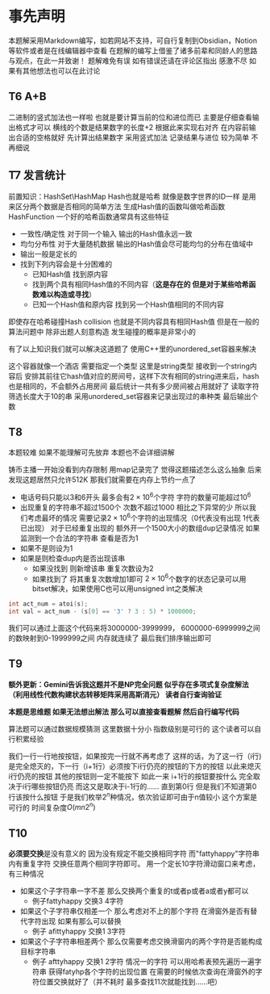 # 事先声明
本题解采用Markdown编写，如若网站不支持，可自行复制到Obsidian，Notion等软件或者是在线编辑器中查看
在题解的编写上借鉴了诸多前辈和同龄人的思路与观点，在此一并致谢！
题解难免有误 如有错误还请在评论区指出 感激不尽
如果有其他想法也可以在此讨论

## T6 A+B

二进制的竖式加法也一样啦 也就是要计算当前的位和进位而已 主要是仔细查看输出格式才可以
横线的个数是结果数字的长度+2 根据此来实现右对齐 在内容前输出合适的空格就好
先计算出结果数字 采用竖式加法 记录结果与进位 较为简单 不再细说

## T7 发言统计

前置知识：HashSet\HashMap
Hash也就是哈希 就像是数字世界的ID一样 是用来区分两个数据是否相同的简单方法
生成Hash值的函数叫做哈希函数HashFunction 一个好的哈希函数通常具有这些特征

- 一致性/确定性 对于同一个输入 输出的Hash值永远一致
- 均匀分布性 对于大量随机数据 输出的Hash值会尽可能均匀的分布在值域中
- 输出一般是定长的
- 找到下列内容会是十分困难的
  - 已知Hash值 找到原内容
  - 找到两个具有相同Hash值的不同内容（**这是存在的 但是对于某些哈希函数难以构造或寻找**）
  - 已知一个Hash值和原内容 找到另一个Hash值相同的不同内容

即使存在哈希碰撞Hash collision 也就是不同内容具有相同Hash值 但是在一般的算法问题中 除非出题人刻意构造 发生碰撞的概率是非常小的

有了以上知识我们就可以解决这道题了 使用C++里的unordered_set容器来解决

这个容器就像一个酒店 需要指定一个类型 这里是string类型 接收到一个string内容后 安排其前往它hash值对应的房间号，这样下次有相同的string进来后，hash也是相同的，不会额外占用房间 最后统计一共有多少房间被占用就好了
读取字符 筛选长度大于10的串 采用unordered_set容器来记录出现过的串种类 最后输出个数

## T8
本题较难 如果不能理解可先放弃 本题也不会详细讲解

铸币主播一开始没看到内存限制 用map记录完了 觉得这题描述怎么这么抽象 后来发现这题居然只允许512K 那我们就需要在内存上节约一点了

- 电话号码只能以3和6开头 最多会有$2 \times 10^6$个字符 字符的数量可能超过$10^6$  
- 出现重复的字符串不超过1500个 次数不超过1000 相比之下异常的少
所以我们考虑最坏的情况 需要记录$2 \times 10^6$个字符的出现情况（0代表没有出现 1代表已出现）
对于已经重复出现的 额外开一个1500大小的数组dup记录情况
如果监测到一个合法的字符串 查看是否为1 
- 如果不是则设为1 
- 如果是则检查dup内是否出现该串 
	- 如果没找到 则新增该串 重复次数设为2 
	- 如果找到了 将其重复次数增加1即可
	$2 \times 10^6$个数字的状态记录可以用bitset解决，如果使用C也可以用unsigned int之类解决
```C++
int act_num = atoi(s);
int val = act_num - (s[0] == '3' ? 3 : 5) * 1000000;
```
我们可以通过上面这个代码来将3000000-3999999， 6000000-6999999之间的数映射到0-1999999之间 内存就连续了
最后我们排序输出即可

## T9
**额外更新：Gemini告诉我这题并不是NP完全问题 似乎存在多项式复杂度解法（利用线性代数构建状态转移矩阵采用高斯消元） 读者自行查询验证**

**本题是思维题 如果无法想出解法 那么可以直接查看题解 然后自行编写代码**

算法题可以通过数据规模猜测 这里数据十分小 指数级别是可行的 这个读者可以自行积累经验

我们一行一行地按按钮，如果按完一行就不再考虑了
这样的话，为了这一行（i行)是完全熄灭的，下一行（i+1行）必须按下i行仍亮的按钮的下方的按钮 以此来熄灭i行仍亮的按钮 其他的按钮则一定不能按下
如此一来 i+1行的按钮要按什么 完全取决于i行哪些按钮仍亮 而这又是取决于i-1行的…… 直到第0行
但是我们不知道第0行该按什么按钮 于是我们枚举$2^n$种情况，依次验证即可由于n值较小 这个方案是可行的
时间复杂度$O(mn2^n)$  

## T10
**必须要交换**是没有意义的 因为没有规定不能交换相同字符 而"fattyhappy"字符串内有重复字符 交换任意两个相同字符即可。
用一个定长10字符滑动窗口来考虑，有三种情况
- 如果这个子字符串一字不差 那么交换两个重复的t或者p或者a或者y都可以
	- 例子fattyhappy 交换3 4字符
- 如果这个子字符串仅相差一个 那么考虑对不上的那个字符 在滑窗外是否有替代字符出现 如果有那么可以替换
	- 例子 afittyhappy 交换1 3字符
- 如果这个子字符串相差两个 那么仅需要考虑交换滑窗内的两个字符是否能构成目标字符串
	- 例子 afttyhappy 交换1 2字符
	情况一的字符 可以用哈希表预先遍历一遍字符串 获得fatyhp各个字符的出现位置 在需要的时候依次查询在滑窗外的字符位置交换就好了（并不耗时 最多查找11次就能找到……吧）